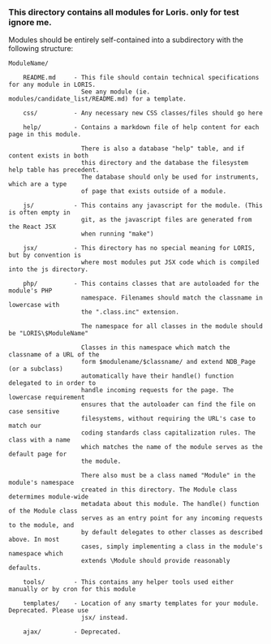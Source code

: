 ### This directory contains all modules for Loris. only for test ignore me.

Modules should be entirely self-contained into a subdirectory with the following structure:

    ModuleName/

        README.md     - This file should contain technical specifications for any module in LORIS.
                        See any module (ie. modules/candidate_list/README.md) for a template.

        css/          - Any necessary new CSS classes/files should go here

        help/         - Contains a markdown file of help content for each page in this module.

                        There is also a database "help" table, and if content exists in both
                        this directory and the database the filesystem help table has precedent.
                        The database should only be used for instruments, which are a type
                        of page that exists outside of a module.

        js/           - This contains any javascript for the module. (This is often empty in
                        git, as the javascript files are generated from the React JSX
                        when running "make") 

        jsx/          - This directory has no special meaning for LORIS, but by convention is
                        where most modules put JSX code which is compiled into the js directory.

        php/          - This contains classes that are autoloaded for the module's PHP
                        namespace. Filenames should match the classname in lowercase with
                        the ".class.inc" extension.

                        The namespace for all classes in the module should be "LORIS\$ModuleName"

                        Classes in this namespace which match the classname of a URL of the
                        form $modulename/$classname/ and extend NDB_Page (or a subclass)
                        automatically have their handle() function delegated to in order to
                        handle incoming requests for the page. The lowercase requirement
                        ensures that the autoloader can find the file on case sensitive
                        filesystems, without requiring the URL's case to match our
                        coding standards class capitalization rules. The class with a name
                        which matches the name of the module serves as the default page for
                        the module.

                        There also must be a class named "Module" in the module's namespace
                        created in this directory. The Module class determimes module-wide
                        metadata about this module. The handle() function of the Module class
                        serves as an entry point for any incoming requests to the module, and
                        by default delegates to other classes as described above. In most
                        cases, simply implementing a class in the module's namespace which
                        extends \Module should provide reasonably defaults.

        tools/        - This contains any helper tools used either manually or by cron for this module

        templates/    - Location of any smarty templates for your module. Deprecated. Please use
                        jsx/ instead.

        ajax/         - Deprecated.

